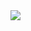 <img href="https://steamcommunity.com/id/trackedby" src="https://img.shields.io/badge/Steam-000000?style=for-the-badge&logo=steam&logoColor=white" />
